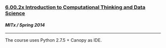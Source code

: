 <a href="https://www.edx.org/course/mitx/mitx-6-00-2x-introduction-computational-1505"><h3>6.00.2x Introduction to Computational Thinking and Data Science</h3></a>
<h4><i>MITx / Spring 2014</i></h4>
<hr>

<p>The course uses Python 2.7.5 + Canopy as IDE.</p>

